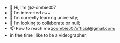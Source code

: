 - 👋 Hi, I’m @z-ombie007
- 👀 I’m interested c++
- 🌱 I’m currently learning   university; 
- 💞️ I’m looking to collaborate on null;
- 📫 How to reach me  zoombie007official@gmail.com;
- in free time i like to be a videographer;


<!---
z-ombie007/z-ombie007 is a ✨ special ✨ repository because its `README.md` (this file) appears on your GitHub profile.
You can click the Preview link to take a look at your changes.
--->
